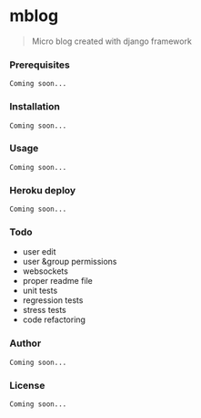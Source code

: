 # mblog
> Micro blog created with django framework

### Prerequisites
	Coming soon...

### Installation
	Coming soon...

### Usage
	Coming soon...

### Heroku deploy
	Coming soon...

### Todo
+ user edit
+ user &group permissions
+ websockets
+ proper readme file
+ unit tests
+ regression tests
+ stress tests
+ code refactoring

### Author
	Coming soon...

### License
	Coming soon...
